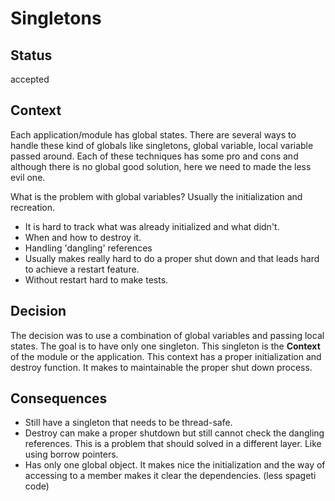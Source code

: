 # Singletons

## Status

accepted

## Context

Each application/module has global states. There are several ways to handle these kind of globals like singletons, global variable, local variable passed around. 
Each of these techniques has some pro and cons and although there is no global good solution, here we need to made the less evil one.

What is the problem with global variables? Usually the initialization and recreation.
 - It is hard to track what was already initialized and what didn't. 
 - When and how to destroy it. 
 - Handling 'dangling' references
 - Usually makes really hard to do a proper shut down and that leads hard to achieve a restart feature. 
 - Without restart hard to make tests.
## Decision

The decision was to use a combination of global variables and passing local states. The goal is to have only one singleton. This singleton is the **Context** of the module or the application.
This context has a proper initialization and destroy function. It makes to maintainable the proper shut down process.

## Consequences

- Still have a singleton that needs to be thread-safe.
- Destroy can make a proper shutdown but still cannot check the dangling references. This is a problem that should solved in a different layer. Like using borrow pointers.
- Has only one global object. It makes nice the initialization and the way of accessing to a member makes it clear the dependencies. (less spageti code)


